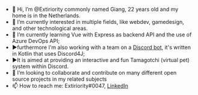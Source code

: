 - 👋 Hi, I’m @Extiriority commonly named Giang, 22 years old and my home is in the Netherlands.
- 👀 I’m currently interested in multiple fields, like webdev, gamedesign, and other technological areas.
- 🌱 I’m currently learning Vue with Express as backend API and the use of Azure DevOps API;
- ▶️furthermore I'm also working with a team on a [Discord bot](https://github.com/WinteryFox/Horo), it's written in Kotlin that uses Discord4J;
- ▶️It is aimed at providing an interactive and fun Tamagotchi (virtual pet) system within Discord.
- 💞️ I’m looking to collaborate and contribute on many different open source projects in my related subjects
- 📫 How to reach me: Extiriority#0047, [LinkedIn](https://www.linkedin.com/in/vhg-trang/)

<!---
Extiriority/Extiriority is a ✨ special ✨ repository because its `README.md` (this file) appears on your GitHub profile.
You can click the Preview link to take a look at your changes.
--->
